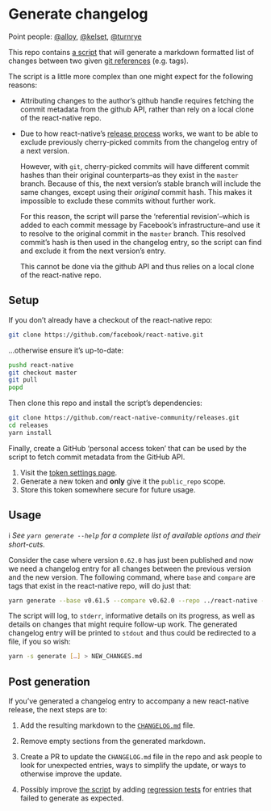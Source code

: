 # Generate changelog

Point people: [@alloy](https://github.com/alloy), [@kelset](https://github.com/kelset), [@turnrye](https://github.com/turnrye)

This repo contains [a script][changelog-generator] that will generate a markdown formatted list of changes between two given [git references] (e.g. tags).

The script is a little more complex than one might expect for the following reasons:

- Attributing changes to the author’s github handle requires fetching the commit metadata from the github API, rather than rely on a local clone of the react-native repo.

- Due to how react-native’s [release process](../README.md#the-process-at-a-high-level) works, we want to be able to exclude previously cherry-picked commits from the changelog entry of a next version.

  However, with `git`, cherry-picked commits will have different commit hashes than their original counterparts–as they exist in the `master` branch. Because of this, the next version’s stable branch will include the same changes, except using their _original_ commit hash. This makes it impossible to exclude these commits without further work.

  For this reason, the script will parse the ‘referential revision’–which is added to each commit message by Facebook’s infrastructure–and use it to resolve to the original commit in the `master` branch. This resolved commit’s hash is then used in the changelog entry, so the script can find and exclude it from the next version’s entry.

  This cannot be done via the github API and thus relies on a local clone of the react-native repo.

## Setup

If you don’t already have a checkout of the react-native repo:

```bash
git clone https://github.com/facebook/react-native.git
```

…otherwise ensure it’s up-to-date:

```bash
pushd react-native
git checkout master
git pull
popd
```

Then clone this repo and install the script’s dependencies:

```bash
git clone https://github.com/react-native-community/releases.git
cd releases
yarn install
```

Finally, create a GitHub ‘personal access token’ that can be used by the script to fetch commit metadata from the GitHub API.

1. Visit the [token settings page](https://github.com/settings/tokens).
1. Generate a new token and **only** give it the `public_repo` scope.
1. Store this token somewhere secure for future usage.

## Usage

ℹ️ _See `yarn generate --help` for a complete list of available options and their short-cuts._

Consider the case where version `0.62.0` has just been published and now we need a changelog entry for all changes between the previous version and the new version. The following command, where `base` and `compare` are tags that exist in the react-native repo, will do just that:

```bash
yarn generate --base v0.61.5 --compare v0.62.0 --repo ../react-native --token [GITHUB TOKEN]
```

The script will log, to `stderr`, informative details on its progress, as well as details on changes that might require follow-up work. The generated changelog entry will be printed to `stdout` and thus could be redirected to a file, if you so wish:

```bash
yarn -s generate […] > NEW_CHANGES.md
```

## Post generation

If you’ve generated a changelog entry to accompany a new react-native release, the next steps are to:

1. Add the resulting markdown to the [`CHANGELOG.md`](../CHANGELOG.md) file.

1. Remove empty sections from the generated markdown.

1. Create a PR to update the `CHANGELOG.md` file in the repo and ask people to look for unexpected entries, ways to simplify the update, or ways to otherwise improve the update.

1. Possibly improve [the script][changelog-generator] by adding [regression tests] for entries that failed to generate as expected.

[changelog-generator]: ../scripts/changelog-generator.ts
[regression tests]: https://github.com/react-native-community/releases/blob/88f1b15351989a715bf1d654d5c4c26171f71048/scripts/__tests__/changelog-generator.test.ts#L177
[git references]: https://git-scm.com/book/en/v2/Git-Internals-Git-References
